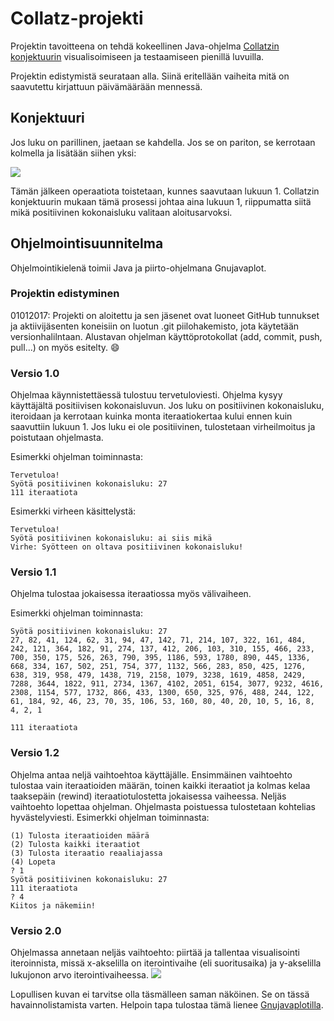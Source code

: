 # Collatz-projekti
Projektin tavoitteena on tehdä kokeellinen Java-ohjelma [Collatzin konjektuurin](http://en.wikipedia.org/wiki/Collatz_conjecture) visualisoimiseen ja testaamiseen pienillä luvuilla.

Projektin edistymistä seurataan alla. Siinä eritellään vaiheita mitä on saavutettu kirjattuun päivämäärään mennessä.

## Konjektuuri
Jos luku on parillinen, jaetaan se kahdella. Jos se on pariton, se kerrotaan kolmella ja lisätään siihen yksi:

![](https://wikimedia.org/api/rest_v1/media/math/render/svg/7cd0f82453ee3d32d73d41e5ebe43079369ba9d6)

Tämän jälkeen operaatiota toistetaan, kunnes saavutaan lukuun 1. Collatzin konjektuurin mukaan tämä prosessi johtaa aina lukuun 1, riippumatta siitä mikä positiivinen kokonaisluku valitaan aloitusarvoksi.

## Ohjelmointisuunnitelma
Ohjelmointikielenä toimii Java ja piirto-ohjelmana Gnujavaplot.

### Projektin edistyminen
01012017: Projekti on aloitettu ja sen jäsenet ovat luoneet GitHub tunnukset ja aktiivijäsenten koneisiin on luotun .git piilohakemisto, jota käytetään versionhalilntaan. 
Alustavan ohjelman käyttöprotokollat (add, commit, push, pull...) on myös esitelty. :smile:

### Versio 1.0
Ohjelmaa käynnistettäessä tulostuu tervetuloviesti. Ohjelma kysyy käyttäjältä positiivisen kokonaisluvun. Jos luku on positiivinen kokonaisluku, iteroidaan ja kerrotaan kuinka monta iteraatiokertaa kului ennen kuin saavuttiin lukuun 1. Jos luku ei ole positiivinen, tulostetaan virheilmoitus ja poistutaan ohjelmasta.

Esimerkki ohjelman toiminnasta:

```
Tervetuloa!
Syötä positiivinen kokonaisluku: 27
111 iteraatiota
```

Esimerkki virheen käsittelystä:

```
Tervetuloa!
Syötä positiivinen kokonaisluku: ai siis mikä
Virhe: Syötteen on oltava positiivinen kokonaisluku!
```
### Versio 1.1
Ohjelma tulostaa jokaisessa iteraatiossa myös välivaiheen.

Esimerkki ohjelman toiminnasta:
```
Syötä positiivinen kokonaisluku: 27
27, 82, 41, 124, 62, 31, 94, 47, 142, 71, 214, 107, 322, 161, 484, 242, 121, 364, 182, 91, 274, 137, 412, 206, 103, 310, 155, 466, 233, 700, 350, 175, 526, 263, 790, 395, 1186, 593, 1780, 890, 445, 1336, 668, 334, 167, 502, 251, 754, 377, 1132, 566, 283, 850, 425, 1276, 638, 319, 958, 479, 1438, 719, 2158, 1079, 3238, 1619, 4858, 2429, 7288, 3644, 1822, 911, 2734, 1367, 4102, 2051, 6154, 3077, 9232, 4616, 2308, 1154, 577, 1732, 866, 433, 1300, 650, 325, 976, 488, 244, 122, 61, 184, 92, 46, 23, 70, 35, 106, 53, 160, 80, 40, 20, 10, 5, 16, 8, 4, 2, 1

111 iteraatiota
```
### Versio 1.2
Ohjelma antaa neljä vaihtoehtoa käyttäjälle. Ensimmäinen vaihtoehto tulostaa vain iteraatioiden määrän, toinen kaikki iteraatiot ja kolmas kelaa taaksepäin (rewind) iteraatiotulostetta jokaisessa vaiheessa. Neljäs vaihtoehto lopettaa ohjelman. Ohjelmasta poistuessa tulostetaan kohtelias hyvästelyviesti.
Esimerkki ohjelman toiminnasta:
```
(1) Tulosta iteraatioiden määrä
(2) Tulosta kaikki iteraatiot
(3) Tulosta iteraatio reaaliajassa
(4) Lopeta
? 1
Syötä positiivinen kokonaisluku: 27
111 iteraatiota
? 4
Kiitos ja näkemiin!
```
### Versio 2.0
Ohjelmassa annetaan neljäs vaihtoehto: piirtää ja tallentaa visualisointi iteroinnista, missä x-akselilla on iterointivaihe (eli suoritusaika) ja y-akselilla lukujonon arvo iterointivaiheessa.
![](https://upload.wikimedia.org/wikipedia/commons/thumb/9/96/Collatz5.svg/800px-Collatz5.svg.png)

Lopullisen kuvan ei tarvitse olla täsmälleen saman näköinen. Se on tässä havainnolistamista varten. Helpoin tapa tulostaa tämä lienee [Gnujavaplotilla](http://javaplot.panayotis.com/).
